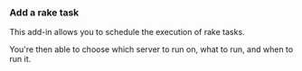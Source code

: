 <!-- usedin: [ _rails/AddIns/rake-task-v1.md] -->


### Add a rake task
This add-in allows you to schedule the execution of rake tasks.

You're then able to choose which server to run on, what to run, and when to run it.


